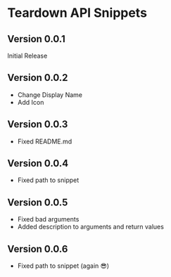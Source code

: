 # Teardown API Snippets

## Version 0.0.1
Initial Release

## Version 0.0.2
- Change Display Name
- Add Icon

## Version 0.0.3
- Fixed README.md

## Version 0.0.4
- Fixed path to snippet

## Version 0.0.5
- Fixed bad arguments
- Added description to arguments and return values

## Version 0.0.6
- Fixed path to snippet (again 😎)